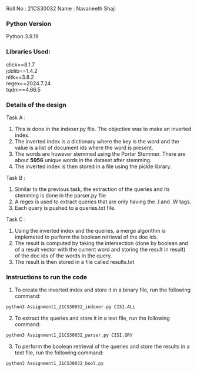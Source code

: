 Roll No : 21CS30032
Name : Navaneeth Shaji

### Python Version
Python 3.9.19

### Libraries Used:
click==8.1.7\
joblib==1.4.2\
nltk==3.8.2\
regex==2024.7.24\
tqdm==4.66.5

### Details of the design

Task A :
1. This is done in the indexer.py file. The objective was to make an inverted index.
2. The inverted index is a dictionary where the key is the word and the value is a list of document ids where the word is present.
3. The words are however stemmed using the Porter Stemmer. There are about **5956** unique words in the dataset after stemming.
4. The inverted index is then stored in a file using the pickle library.

Task B :
1. Similar to the previous task, the extraction of the queries and its stemming is done in the parser.py file
2. A regex is used to extract queries that are only having the .I and .W tags.
3. Each query is pushed to a queries.txt file.

Task C :
1. Using the inverted index and the queries, a merge algorithm is implemeted to perform the boolean retrieval of the doc ids.
2. The result is computed by taking the intersection (done by boolean and of a result vector with the current word and storing the result in result) of the doc ids of the words in the query.
3. The result is then stored in a file called results.txt


### Instructions to run the code
1. To create the inverted index and store it in a binary file, run the following command:
```bash
python3 Assignment1_21CS30032_indexer.py CISI.ALL
```
2. To extract the queries and store it in a text file, run the following command:
```bash
python3 Assignment1_21CS30032_parser.py CISI.QRY
```
3. To perform the boolean retrieval of the queries and store the results in a text file, run the following command:
```bash
python3 Assignment1_21CS30032_bool.py
```
